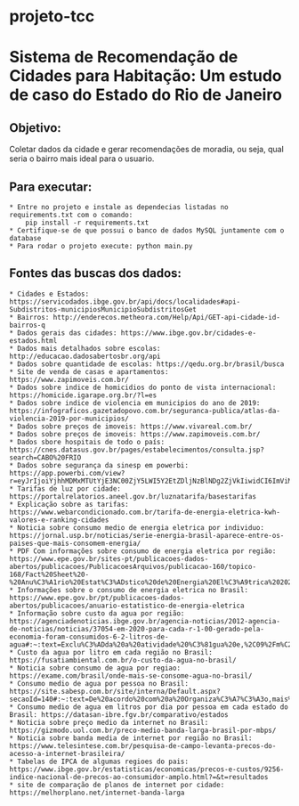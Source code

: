 # projeto-tcc
# Sistema de Recomendação de Cidades para Habitação: Um estudo de caso do Estado do Rio de Janeiro
## Objetivo:
 Coletar dados da cidade e gerar recomendações de moradia, ou seja, qual seria o bairro mais ideal para o usuario.

## Para executar:
    * Entre no projeto e instale as dependecias listadas no requirements.txt com o comando: 
        pip install -r requirements.txt
    * Certifique-se de que possui o banco de dados MySQL juntamente com o database
    * Para rodar o projeto execute: python main.py

## Fontes das buscas dos dados:
    * Cidades e Estados: https://servicodados.ibge.gov.br/api/docs/localidades#api-Subdistritos-municipiosMunicipioSubdistritosGet
    * Bairros: http://enderecos.metheora.com/Help/Api/GET-api-cidade-id-bairros-q
    * Dados gerais das cidades: https://www.ibge.gov.br/cidades-e-estados.html
    * Dados mais detalhados sobre escolas: http://educacao.dadosabertosbr.org/api
    * Dados sobre quantidade de escolas: https://qedu.org.br/brasil/busca
    * Site de venda de casas e apartamentos: https://www.zapimoveis.com.br/
    * Dados sobre indice de homicidios do ponto de vista internacional: https://homicide.igarape.org.br/?l=es
    * Dados sobre indice de violencia em municipios do ano de 2019: https://infograficos.gazetadopovo.com.br/seguranca-publica/atlas-da-violencia-2019-por-municipios/
    * Dados sobre preços de imoveis: https://www.vivareal.com.br/
    * Dados sobre preços de imoveis: https://www.zapimoveis.com.br/
    * Dados sbore hospitais de todo o país: https://cnes.datasus.gov.br/pages/estabelecimentos/consulta.jsp?search=CABO%20FRIO
    * Dados sobre segurança da sinesp em powerbi: https://app.powerbi.com/view?r=eyJrIjoiYjhhMDMxMTUtYjE3NC00ZjY5LWI5Y2EtZDljNzBlNDg2ZjVkIiwidCI6ImViMDkwNDIwLTQ0NGMtNDNmNy05MWYyLTRiOGRhNmJmZThlMSJ9
    * Tarifas de luz por cidade: https://portalrelatorios.aneel.gov.br/luznatarifa/basestarifas
    * Explicação sobre as tarifas: https://www.webarcondicionado.com.br/tarifa-de-energia-eletrica-kwh-valores-e-ranking-cidades
    * Noticia sobre consumo medio de energia eletrica por individuo: https://jornal.usp.br/noticias/serie-energia-brasil-aparece-entre-os-paises-que-mais-consomem-energia/
    * PDF Com informações sobre consumo de energia eletrica por região: https://www.epe.gov.br/sites-pt/publicacoes-dados-abertos/publicacoes/PublicacoesArquivos/publicacao-160/topico-168/Fact%20Sheet%20-%20Anu%C3%A1rio%20Estat%C3%ADstico%20de%20Energia%20El%C3%A9trica%202022.pdf
    * Informações sobre o consumo de energia eletrica no Brasil: https://www.epe.gov.br/pt/publicacoes-dados-abertos/publicacoes/anuario-estatistico-de-energia-eletrica
    * Informação sobre custo da agua por região: https://agenciadenoticias.ibge.gov.br/agencia-noticias/2012-agencia-de-noticias/noticias/37054-em-2020-para-cada-r-1-00-gerado-pela-economia-foram-consumidos-6-2-litros-de-agua#:~:text=Exclu%C3%ADda%20a%20atividade%20%C3%81gua%20e,%2C09%2Fm%C2%B3%20em%202020.
    * Custo da agua por litro em cada região no Brasil: https://fusatiambiental.com.br/o-custo-da-agua-no-brasil/
    * Noticia sobre consumo de agua por regiao: https://exame.com/brasil/onde-mais-se-consome-agua-no-brasil/
    * Consumo medio de agua por pessoa no Brasil: https://site.sabesp.com.br/site/interna/Default.aspx?secaoId=140#:~:text=De%20acordo%20com%20a%20Organiza%C3%A7%C3%A3o,mais%20de%20200%20litros%2Fdia.
    * Consumo medio de agua em litros por dia por pessoa em cada estado do Brasil: https://datasan-ibre.fgv.br/comparativo/estados
    * Noticia sobre preço medio da internet no Brasil: https://gizmodo.uol.com.br/preco-medio-banda-larga-brasil-por-mbps/
    * Noticia sobre banda media de internet por região no Brasil: https://www.telesintese.com.br/pesquisa-de-campo-levanta-precos-do-acesso-a-internet-brasileira/
    * Tabelas de IPCA de algumas regioes do pais: https://www.ibge.gov.br/estatisticas/economicas/precos-e-custos/9256-indice-nacional-de-precos-ao-consumidor-amplo.html?=&t=resultados
    * site de comparação de planos de internet por cidade: https://melhorplano.net/internet-banda-larga
